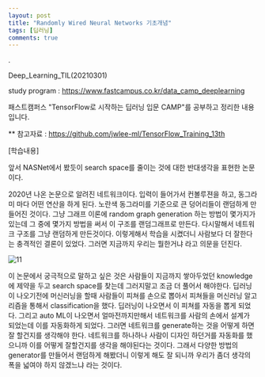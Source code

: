 ```yaml
---
layout: post
title: "Randomly Wired Neural Networks 기초개념"
tags: [딥러닝]
comments: true
---
```


.

Deep_Learning_TIL(20210301)

study program : https://www.fastcampus.co.kr/data_camp_deeplearning

패스트캠퍼스 "TensorFlow로 시작하는 딥러닝 입문 CAMP"를 공부하고 정리한 내용입니다.

** 참고자료 : https://github.com/jwlee-ml/TensorFlow_Training_13th

[학습내용]

앞서 NASNet에서 봤듯이 search space를 줄이는 것에 대한 반대생각을 표현한 논문이다.

2020년 나온 논문으로 알려진 네트워크이다. 입력이 들어가서 컨볼루젼을 하고, 동그라미 마다 어떤 연산을 하게 된다. 노란색 동그라미를 기준으로 큰 덩어리들이 랜덤하게 만들어진 것이다. 그냥 그래프 이론에 random graph generation 하는 방법이 몇가지가 있는데 그 중에 몇가지 방법을 써서 이 구조를 랜덤그래프로 만든다. 다시말해서 네트워크 구조를 그냥 랜덤하게 만든것이다. 이렇게해서 학습을 시켰더니 사람보다 더 잘한다는 충격적인 결론이 있었다. 그러면 지금까지 우리는 뭘한거냐 라고 의문을 던진다. 

![11](https://user-images.githubusercontent.com/41605276/109441030-78201f00-7a77-11eb-865b-84003f05efa4.PNG)

이 논문에서 궁극적으로 말하고 싶은 것은 사람들이 지금까지 쌓아두었던 knowledge에 제약을 두고 search space를 찾는데 그러지말고 조금 더 풀어서 해야한다. 딥러닝이 나오기전에 머신러닝을 할때 사람들이 피쳐를 손으로 뽑아서 피쳐들을 머신러닝 알고리즘을 통해서 classification을 했다. 딥러닝이 나오면서 이 피쳐를 자동을 뽑게 되었다. 그리고 auto ML이 나오면서 얼마전까지만해서 네트워크를 사람의 손에서 설계가 되었는데 이를 자동화하게 되었다. 그러면 네트워크를 generate하는 것을 어떻게 하면 잘 할건지를 생각해야 한다. 네트워크를 하나하나 사람이 디자인 하던거를 자동화를 했으니까 이를 어떻게 잘할건지를 생각을 해야된다는 것이다. 그래서 다양한 방법의 generator를 만들어서 랜덤하게 해봤더니 이렇게 해도 잘 되니까 우리가 좀더 생각의 폭을 넓여야 하지 않겠느냐 라는 것이다.